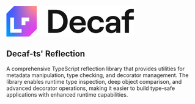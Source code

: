 ![Banner](./workdocs/assets/decaf-logo.svg)
## Decaf-ts' Reflection

A comprehensive TypeScript reflection library that provides utilities for metadata manipulation, type checking, and decorator management. The library enables runtime type inspection, deep object comparison, and advanced decorator operations, making it easier to build type-safe applications with enhanced runtime capabilities.
